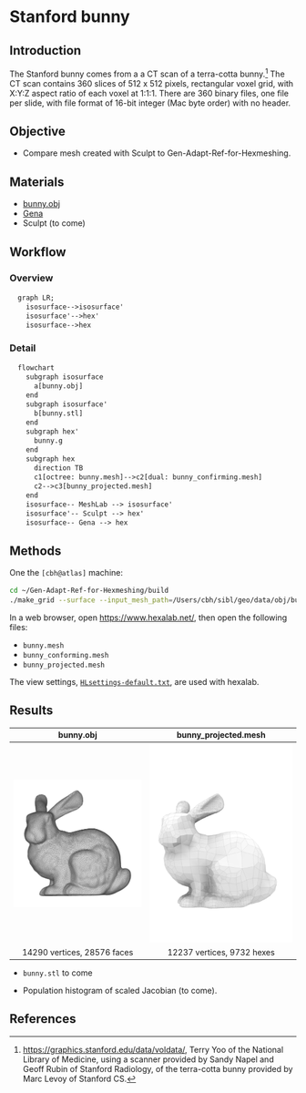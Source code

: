 # Stanford bunny

## Introduction

The Stanford bunny comes from a a CT scan of a terra-cotta bunny.[^stanford_volume_data]
The CT scan contains 360 slices of 512 x 512 pixels, rectangular voxel grid, with
X:Y:Z aspect ratio of each voxel at 1:1:1.  There are 360 binary files, one file per slide, 
with file format of 16-bit integer (Mac byte order) with no header.  

## Objective

* Compare mesh created with Sculpt to Gen-Adapt-Ref-for-Hexmeshing.

## Materials

* [bunny.obj](../../data/obj/README.md)
* [Gena](../../doc/cinolib/gena.md)
* Sculpt (to come)

## Workflow

### Overview

```mermaid
  graph LR;
    isosurface-->isosurface'
    isosurface'-->hex'
    isosurface-->hex
```

### Detail

```mermaid
  flowchart
    subgraph isosurface
      a[bunny.obj]
    end
    subgraph isosurface'
      b[bunny.stl]
    end
    subgraph hex'
      bunny.g
    end
    subgraph hex
      direction TB
      c1[octree: bunny.mesh]-->c2[dual: bunny_confirming.mesh]
      c2-->c3[bunny_projected.mesh]
    end
    isosurface-- MeshLab --> isosurface'
    isosurface'-- Sculpt --> hex'
    isosurface-- Gena --> hex
```

## Methods

One the `[cbh@atlas]` machine:

```bash
cd ~/Gen-Adapt-Ref-for-Hexmeshing/build
./make_grid --surface --input_mesh_path=/Users/cbh/sibl/geo/data/obj/bunny.obj --output_grid_path=/Users/cbh/sibl/geo/data/mesh/bunny.mesh --use_octree --project_mesh=true
```

In a web browser, open https://www.hexalab.net/, then open the following files:

* `bunny.mesh`
* `bunny_conforming.mesh`
* `bunny_projected.mesh`

The view settings,
[`HLsettings-default.txt`](fig/HLsettings-default.txt),
are used with hexalab.

## Results

| bunny.obj | bunny_projected.mesh | 
|:--:|:--:|
| ![bunny](../../doc/fig/bunny.png) | ![bunny_projected](fig/bunny_projected.mesh.png) |
| 14290 vertices, 28576 faces | 12237 vertices, 9732 hexes | 

* `bunny.stl` to come

* Population histogram of scaled Jacobian (to come).

## References

[^stanford_volume_data]: https://graphics.stanford.edu/data/voldata/, Terry Yoo of the National Library of Medicine, using a scanner provided by Sandy Napel and Geoff Rubin of Stanford Radiology, of the terra-cotta bunny provided by Marc Levoy of Stanford CS.

